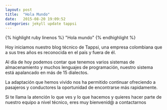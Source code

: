 ```yaml
---
layout: post
title:  "Hola Mundo"
date:   2015-08-20 19:09:52
categories: jekyll update tappsi
---
```


{% highlight ruby linenos %}
"Hola mundo"
{% endhighlight %}


Hoy iniciamos nuestro blog técnico de Tappsi, una empresa
colombiana que a sus tres años es reconocida en el país y fuera de él.

Al día de hoy podemos contar que tenemos varios sistemas de almacenamiento y muchos lenguajes de
programación, nuestro sistema está apalancado en más de 15 dialectos.

La adaptación que hemos vivido nos ha permitido continuar ofreciendo a pasajeros y conductores la
oportunidad de encontrarse más rapidamente.

Si te llama la atención lo que ves y lo que hacemos y quieres hacer parte de nuestro equipo a nivel
técnico, eres muy bienvenid@ a contactarnos
